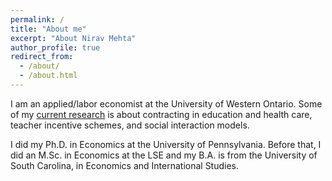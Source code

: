 ```yaml
---
permalink: /
title: "About me"
excerpt: "About Nirav Mehta"
author_profile: true
redirect_from: 
  - /about/
  - /about.html
---
```



I am an applied/labor economist at the University of Western Ontario. 
Some of my [current research](/curr_research) is about contracting in education and health care, teacher incentive schemes, and social interaction models.

I did my Ph.D. in Economics at the University of Pennsylvania. 
Before that, I did an M.Sc. in Economics at the LSE and my B.A. is from the University of South Carolina, in Economics and International Studies.
